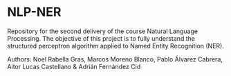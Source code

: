 # NLP-NER
Repository for the second delivery of the course Natural Language Processing. The objective of this project is to fully understand the structured perceptron algorithm applied to Named Entity Recognition (NER).

Authors:
Noel Rabella Gras, Marcos Moreno Blanco, Pablo Álvarez Cabrera, Aitor Lucas Castellano & Adrián Fernández Cid
